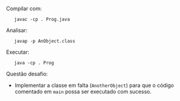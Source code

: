 Compilar com:
```
   javac -cp . Prog.java
```

Analisar:
```
   javap -p AnObject.class
```

Executar:
```
   java -cp . Prog
```

Questão desafio:
- Implementar a classe em falta (`AnotherObject`) para que o
  código comentado em `main` possa ser executado com sucesso.
